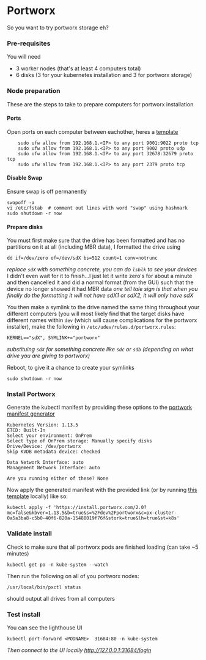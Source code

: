 # Portworx
So you want to try portworx storage eh?

### Pre-requisites
You will need 
- 3 worker nodes (that's at least 4 computers total)
- 6 disks (3 for your kubernetes installation and 3 for portworx storage)

### Node preparation
These are the steps to take to prepare computers for portworx installation
#### Ports
Open ports on each computer between eachother, heres a [template](./templates/ufw_ports.md)

```
    sudo ufw allow from 192.168.1.<IP> to any port 9001:9022 proto tcp
    sudo ufw allow from 192.168.1.<IP> to any port 9002 proto udp
    sudo ufw allow from 192.168.1.<IP> to any port 32678:32679 proto tcp
    sudo ufw allow from 192.168.1.<IP> to any port 2379 proto tcp
```

#### Disable Swap
Ensure swap is off permanently

```
swapoff -a
vi /etc/fstab  # comment out lines with word "swap" using hashmark
sudo shutdown -r now
```

#### Prepare disks
You must first make sure that the drive has been formatted and has no partitions on it at all (including MBR data), I formatted the drive using
```
dd if=/dev/zero of=/dev/sdX bs=512 count=1 conv=notrunc
```
*replace `sdX` with something concrete, you can do `lsblk` to see your devices*
I didn't even wait for it to finish...I just let it write zero's for about a minute and then cancelled it and did a normal format (from the GUI)
such that the device no longer showed it had MBR data
*one tell tale sign is that when you finally do the formatting it will not have sdX1 or sdX2, it will only have sdX*

You then make a symlink to the drive named the same thing throughout your different computers (you will most likely find
that the target disks have different names within `dev` (which will cause complications for the portworx installer), make
the following in `/etc/udev/rules.d/portworx.rules`:
```
KERNEL=="sdX", SYMLINK+="portworx"
```
*substituing `sdX` for something concrete like `sdc` or `sdb` (depending on what drive you are giving to portworx)*

Reboot, to give it a chance to create your symlinks
```
sudo shutdown -r now
```

### Install Portworx

Generate the kubectl manifest by providing these options to the [portwork manifest generator](https://install.portworx.com)
```
Kubernetes Version: 1.13.5
ETCD: Built-In
Select your environment: OnPrem
Select type of OnPrem storage: Manually specify disks 
Drive/Device: /dev/portworx  
Skip KVDB metadata device: checked

Data Network Interface: auto
Management Network Interface: auto

Are you running either of these? None
```
Now apply the generated manifest with the provided link (or by running [this template](./templates/portworx.yaml) locally) like so:
```
kubectl apply -f 'https://install.portworx.com/2.0?mc=false&kbver=1.13.5&b=true&s=%2Fdev%2Fportworx&c=px-cluster-0a5a3ba8-c5b0-40f6-820a-15488019f76f&stork=true&lh=true&st=k8s'
```

### Validate install

Check to make sure that all portworx pods are finished loading (can take ~5 minutes)
```
kubectl get po -n kube-system --watch
```

Then run the following on all of you portworx nodes:
```
/usr/local/bin/pxctl status
```
should output all drives from all computers

### Test install

You can see the lighthouse UI

```
kubectl port-forward <PODNAME>  31684:80 -n kube-system
```
*Then connect to the UI locally http://127.0.0.1:31684/login*
